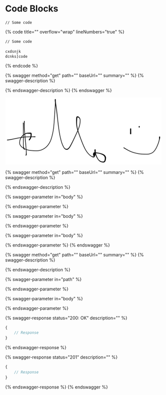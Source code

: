 # Code Blocks

```
// Some code
```

{% code title="" overflow="wrap" lineNumbers="true" %}
```
// Some code

cxdsnjk
dcnks]code
```
{% endcode %}

{% swagger method="get" path="" baseUrl="" summary="" %}
{% swagger-description %}

{% endswagger-description %}
{% endswagger %}

<img src=".gitbook/assets/file.excalidraw (3).svg" alt="" class="gitbook-drawing">

{% swagger method="get" path="" baseUrl="" summary="" %}
{% swagger-description %}

{% endswagger-description %}

{% swagger-parameter in="body" %}

{% endswagger-parameter %}

{% swagger-parameter in="body" %}

{% endswagger-parameter %}

{% swagger-parameter in="body" %}

{% endswagger-parameter %}
{% endswagger %}

{% swagger method="get" path="" baseUrl="" summary="" %}
{% swagger-description %}

{% endswagger-description %}

{% swagger-parameter in="path" %}

{% endswagger-parameter %}

{% swagger-parameter in="body" %}

{% endswagger-parameter %}

{% swagger-response status="200: OK" description="" %}
```javascript
{
    // Response
}
```
{% endswagger-response %}

{% swagger-response status="201" description="" %}
```javascript
{
    // Response
}
```
{% endswagger-response %}
{% endswagger %}
